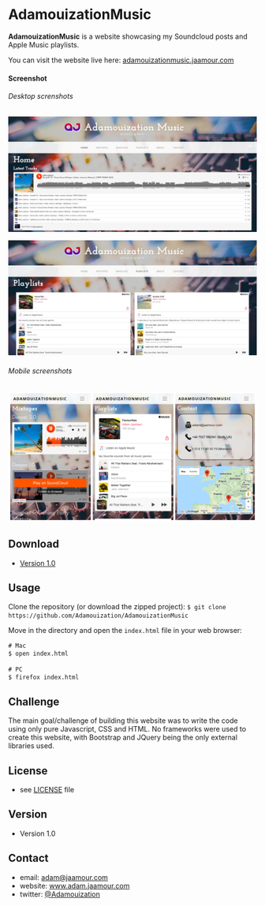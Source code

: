AdamouizationMusic
==================
**AdamouizationMusic** is a website showcasing my Soundcloud posts and Apple Music playlists.

You can visit the website live here: [adamouizationmusic.jaamour.com](http://adamouizationmusic.jaamour.com/)

#### Screenshot

###### Desktop screnshots
![desktop home page](images/screenshots/home.png)

![desktop home page](images/screenshots/playlists.png)

###### Mobile screenshots
![mobile playlists page](images/screenshots/mobile.png)

## Download
* [Version 1.0](https://github.com/Adamouization/AdamouizationMusic/archive/master.zip)

## Usage

Clone the repository (or download the zipped project):
`$ git clone https://github.com/Adamouization/AdamouizationMusic`

Move in the directory and open the `index.html` file in your web browser:
```
# Mac
$ open index.html

# PC
$ firefox index.html
```

## Challenge

The main goal/challenge of building this website was to write the code using only pure Javascript, CSS and HTML.
No frameworks were used to create this website, with Bootstrap and JQuery being the only external libraries used.

## License 
* see [LICENSE](https://github.com/Adamouization/AdamouizationMusic/blob/master/LICENSE) file

## Version 
* Version 1.0

## Contact
* email: adam@jaamour.com
* website: www.adam.jaamour.com
* twitter: [@Adamouization](https://twitter.com/Adamouization)